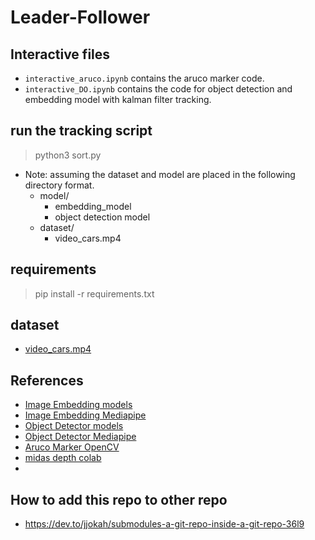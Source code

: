 # Leader-Follower


##  Interactive files
* `interactive_aruco.ipynb` contains the aruco marker code.
* `interactive_DO.ipynb` contains the code for object detection and embedding model with kalman filter tracking.

## run the tracking script
> python3 sort.py

* Note: assuming the dataset and model are placed in the following directory format.
    - model/
        - embedding_model
        - object detection model
    - dataset/
        - video_cars.mp4

## requirements
> pip install -r requirements.txt

## dataset
* [video_cars.mp4](https://drive.google.com/file/d/119pDDZhH64BOW-6NPdEfDu3s_8-OA_4A/view?usp=sharing)

## References
* [Image Embedding models](https://developers.google.com/mediapipe/solutions/vision/image_embedder/index#models)
* [Image Embedding Mediapipe](https://developers.google.com/mediapipe/solutions/vision/image_embedder/python)
* [Object Detector models](https://developers.google.com/mediapipe/solutions/vision/object_detector#efficientdet-lite0_model_recommended)
* [Object Detector Mediapipe](https://developers.google.com/mediapipe/solutions/vision/object_detector/python)
* [Aruco Marker OpenCV](https://docs.opencv.org/4.x/d5/dae/tutorial_aruco_detection.html)
* [midas depth colab](https://colab.research.google.com/drive/1QjcqchMme2gFqoaLsAcg0eNa7s-xfN8W#scrollTo=expanded-verification)
* 
## How to add this repo to other repo
* https://dev.to/jjokah/submodules-a-git-repo-inside-a-git-repo-36l9
